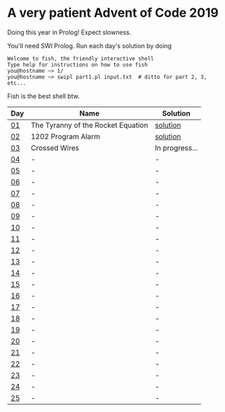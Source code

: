 # A very patient Advent of Code 2019

Doing this year in Prolog! Expect slowness.

You'll need SWI Prolog. Run each day's solution by doing
```
Welcome to fish, the friendly interactive shell
Type help for instructions on how to use fish
you@hostname ~> 1/
you@hostname ~> swipl part1.pl input.txt  # ditto for part 2, 3, etc...
```
Fish is the best shell btw.


|Day|Name|Solution|
|---|---|---|
|[01](https://adventofcode.com/2019/day/1)|The Tyranny of the Rocket Equation|[solution](/1)|
|[02](https://adventofcode.com/2019/day/2)|1202 Program Alarm|[solution](/2)|
|[03](https://adventofcode.com/2019/day/3)|Crossed Wires|In progress...|
|[04](https://adventofcode.com/2019/day/4)|-|-|
|[05](https://adventofcode.com/2019/day/5)|-|-|
|[06](https://adventofcode.com/2019/day/6)|-|-|
|[07](https://adventofcode.com/2019/day/7)|-|-|
|[08](https://adventofcode.com/2019/day/8)|-|-|
|[09](https://adventofcode.com/2019/day/9)|-|-|
|[10](https://adventofcode.com/2019/day/10)|-|-|
|[11](https://adventofcode.com/2019/day/11)|-|-|
|[12](https://adventofcode.com/2019/day/12)|-|-|
|[13](https://adventofcode.com/2019/day/13)|-|-|
|[14](https://adventofcode.com/2019/day/14)|-|-|
|[15](https://adventofcode.com/2019/day/15)|-|-|
|[16](https://adventofcode.com/2019/day/16)|-|-|
|[17](https://adventofcode.com/2019/day/17)|-|-|
|[18](https://adventofcode.com/2019/day/18)|-|-|
|[19](https://adventofcode.com/2019/day/19)|-|-|
|[20](https://adventofcode.com/2019/day/20)|-|-|
|[21](https://adventofcode.com/2019/day/21)|-|-|
|[22](https://adventofcode.com/2019/day/22)|-|-|
|[23](https://adventofcode.com/2019/day/23)|-|-|
|[24](https://adventofcode.com/2019/day/24)|-|-|
|[25](https://adventofcode.com/2019/day/25)|-|-|
